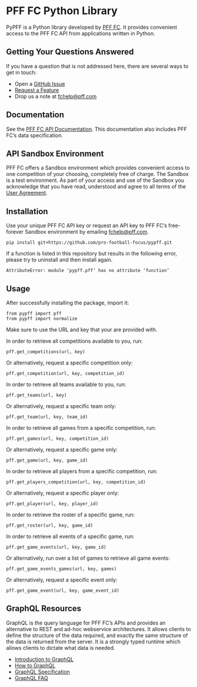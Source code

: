 # PFF FC Python Library
PyPFF is a Python library developed by [PFF FC](https://fc.pff.com/). It provides convenient access to the PFF FC API from applications written in Python.

## Getting Your Questions Answered
If you have a question that is not addressed here, there are several ways to get in touch:
- Open a [GitHub Issue](https://github.com/pro-football-focus/pypff/issues)
- [Request a Feature](https://github.com/pro-football-focus/pypff/issues)
- Drop us a note at fchelp@pff.com 

## Documentation
See the [PFF FC API Documentation](https://fc.pff.com/docs). This documentation also includes PFF FC’s data specification. 

## API Sandbox Environment
PFF FC offers a Sandbox environment which provides convenient access to one competition of your choosing, completely free of charge. The Sandbox is a test environment. As part of your access and use of the Sandbox you acknowledge that you have read, understood and agree to all terms of the [User Agreement](https://github.com/pro-football-focus/pypff/blob/main/docs/PFF%20API%20SANDBOX%20ENVIRONMENT%20USER%20AGREEMENT.pdf).

## Installation
Use your unique PFF FC API key or request an API key to PFF FC’s free-forever Sandbox environment by emailing fchelp@pff.com.
```
pip install git+https://github.com/pro-football-focus/pypff.git
```
If a function is listed in this repository but results in the following error, please try to uninstall and then install again.
```
AttributeError: module ‘pypff.pff’ has no attribute ‘function’
```
## Usage
After successfully installing the package, import it:
```
from pypff import pff
from pypff import normalize
```
Make sure to use the URL and key that your are provided with.

In order to retrieve all competitions available to you, run:
```
pff.get_competitions(url, key)
```
Or alternatively, request a specific competition only:
```
pff.get_competition(url, key, competition_id)
```
In order to retrieve all teams available to you, run:
```
pff.get_teams(url, key)
```
Or alternatively, request a specific team only:
```
pff.get_team(url, key, team_id)
```
In order to retrieve all games from a specific competition, run:
```
pff.get_games(url, key, competition_id)
```
Or alternatively, request a specific game only:
```
pff.get_game(url, key, game_id)
```
In order to retrieve all players from a specific competition, run:
```
pff.get_players_competition(url, key, competition_id)
```
Or alternatively, request a specific player only:
```
pff.get_player(url, key, player_id)
```
In order to retrieve the roster of a specific game, run:
```
pff.get_roster(url, key, game_id)
```
In order to retrieve all events of a specific game, run:
```
pff.get_game_events(url, key, game_id)
```
Or alternatively, run over a list of games to retrieve all game events:
```
pff.get_game_events_games(url, key, games)
```
Or alternatively, request a specific event only:
```
pff.get_game_event(url, key, game_event_id)
```

## GraphQL Resources
GraphQL is the query language for PFF FC’s APIs and provides an alternative to REST and ad-hoc webservice architectures. It allows clients to define the structure of the data required, and exactly the same structure of the data is returned from the server. It is a strongly typed runtime which allows clients to dictate what data is needed.
- [Introduction to GraphQL](https://graphql.org/learn/)
- [How to GraphQL](https://www.howtographql.com/)
- [GraphQL Specification](https://spec.graphql.org/)
- [GraphQL FAQ](https://graphql.org/faq/)
